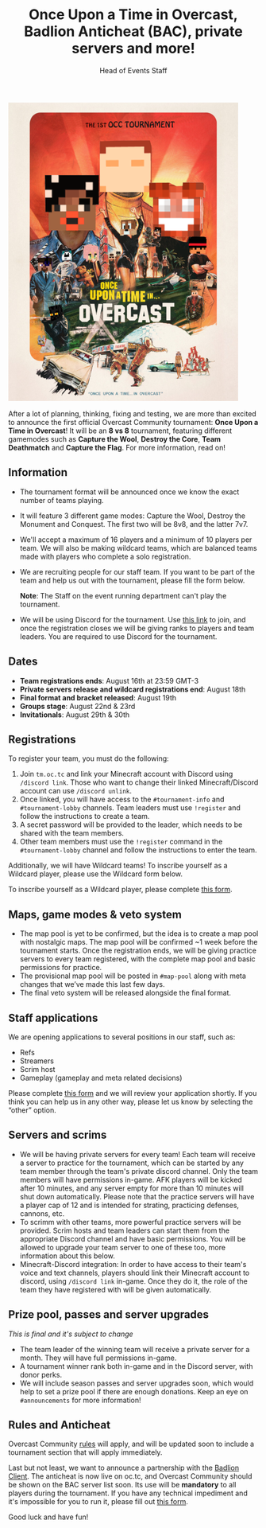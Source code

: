 ﻿---
title: Once Upon a Time in Overcast, Badlion Anticheat (BAC), private servers and more!
author: Head of Events Staff
categories: announcement
---

[![Once Upon a Time in Overcast Banner](/assets/img/blog/tm/Once_Upon_a_Time_in_Overcast_thumb.png)](/assets/img/blog/tm/Once_Upon_a_Time_in_Overcast.png)

After a lot of planning, thinking, fixing and testing, we are more than excited to announce the first official Overcast Community tournament: **Once Upon a Time in Overcast**! It will be an **8 vs 8** tournament, featuring different gamemodes such as **Capture the Wool**, **Destroy the Core**, **Team Deathmatch** and **Capture the Flag**. For more information, read on!

## Information

- The tournament format will be announced once we know the exact number of teams playing.
- It will feature 3 different game modes: Capture the Wool, Destroy the Monument and Conquest. The first two will be 8v8, and the latter 7v7.
- We'll accept a maximum of 16 players and a minimum of 10 players per team. We will also be making wildcard teams, which are balanced teams made with players who complete a solo registration.
- We are recruiting people for our staff team. If you want to be part of the team and help us out with the tournament, please fill the form below.

    **Note**: The Staff on the event running department can't play the tournament.
- We will be using Discord for the tournament. Use [this link](https://discord.gg/MZ6xEa7) to join, and once the registration closes we will be giving ranks to players and team leaders. You are required to use Discord for the tournament.

## Dates

- **Team registrations ends**: August 16th at 23:59 GMT-3
- **Private servers release and wildcard registrations end**: August 18th
- **Final format and bracket released**: August 19th
- **Groups stage**: August 22nd & 23rd
- **Invitationals**: August 29th & 30th

## Registrations

To register your team, you must do the following:

1. Join `tm.oc.tc` and link your Minecraft account with Discord using `/discord link`. Those who want to change their linked Minecraft/Discord account can use `/discord unlink`.
2. Once linked, you will have access to the `#tournament-info` and `#tournament-lobby` channels. Team leaders must use `!register` and follow the instructions to create a team.
3. A secret password will be provided to the leader, which needs to be shared with the team members.
4. Other team members must use the `!register` command in the `#tournament-lobby` channel and follow the instructions to enter the team.

Additionally, we will have Wildcard teams! To inscribe yourself as a Wildcard player, please use the Wildcard form below.

To inscribe yourself as a Wildcard player, please complete [this form](https://forms.gle/frfT88kS6oDt4pJc7).

## Maps, game modes & veto system

- The map pool is yet to be confirmed, but the idea is to create a map pool with nostalgic maps. The map pool will be confirmed ~1 week before the tournament starts. Once the registration ends, we will be giving practice servers to every team registered, with the complete map pool and basic permissions for practice.
- The provisional map pool will be posted in `#map-pool` along with meta changes that we’ve made this last few days.
- The final veto system will be released alongside the final format.

## Staff applications

We are opening applications to several positions in our staff, such as:

- Refs
- Streamers
- Scrim host
- Gameplay (gameplay and meta related decisions)

Please complete [this form](https://forms.gle/xZy7ktibYMZdBFF78) and we will review your application shortly. If you think you can help us in any other way, please let us know by selecting the “other” option.

## Servers and scrims

- We will be having private servers for every team! Each team will receive a server to practice for the tournament, which can be started by any team member through the team's private discord channel. Only the team members will have permissions in-game. AFK players will be kicked after 10 minutes, and any server empty for more than 10 minutes will shut down automatically. Please note that the practice servers will have a player cap of 12 and is intended for strating, practicing defenses, cannons, etc.
- To scrimm with other teams, more powerful practice servers will be provided. Scrim hosts and team leaders can start them from the appropriate Discord channel and have basic permissions. You will be allowed to upgrade your team server to one of these too, more information about this below.
- Minecraft-Discord integration: In order to have access to their team's voice and text channels, players should link their Minecraft account to discord, using `/discord link` in-game. Once they do it, the role of the team they have registered with will be given automatically.

## Prize pool, passes and server upgrades

*This is final and it's subject to change*

- The team leader of the winning team will receive a private server for a month. They will have full permissions in-game.
- A tournament winner rank both in-game and in the Discord server, with donor perks.
- We will include season passes and server upgrades soon, which would help to set a prize pool if there are enough donations. Keep an eye on `#announcements` for more information!

## Rules and Anticheat

Overcast Community [rules](/rules/) will apply, and will be updated soon to include a tournament section that will apply immediately.

Last but not least, we want to announce a partnership with the [Badlion Client](https://client.badlion.net/). The anticheat is now live on oc.tc, and Overcast Community should be shown on the BAC server list soon. Its use will be **mandatory** to all players during the tournament. If you have any technical impediment and it's impossible for you to run it, please fill out [this form](https://forms.gle/QSb8KpptsM9kamZ37).

Good luck and have fun!
